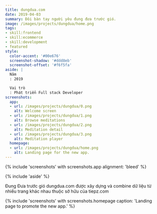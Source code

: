 ```yaml
---
title: dungdua.com
date: 2019-04-03
summary: Đôi bàn tay người yêu đung đưa trước gió.
image: /images/projects/dungdua/home.png
tags:
- skill:frontend
- skill:ecommerce
- skill:development
- featured
style:
  color-accent: '#00e676'
  screenshot-shadow: '#ddd8eb'
  screenshot-offset: '#f6f5fa'
aside: |
  Năm
  : 2019

  Vai trò
  : Phát triển Full stack Developer
screenshots:
  app:
  - url: /images/projects/dungdua/0.png
    alt: Welcome screen
  - url: /images/projects/dungdua/1.png
    alt: Browse meditations
  - url: /images/projects/dungdua/2.png
    alt: Meditation detail
  - url: /images/projects/dungdua/3.png
    alt: Meditation player
  homepage:
  - url: /images/projects/dungdua/home.png
    alt: Landing page for the new app.
---
```

{% include 'screenshots' with screenshots.app
  alignment: 'bleed'
%}

{% include 'aside' %}

Đung Đưa trước gió dungdua.com được xây dựng và combine dữ liệu từ nhiều trang khác nhau thuộc sở hữu của tiepz.com

{% include 'screenshots' with screenshots.homepage
  caption: 'Landing page to promote the new app.'
%}
